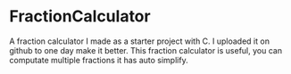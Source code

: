 # FractionCalculator


A fraction calculator I made as a starter project with C. I uploaded it on github to one day make it better. This fraction calculator is useful, you can computate multiple fractions it has auto simplify.
